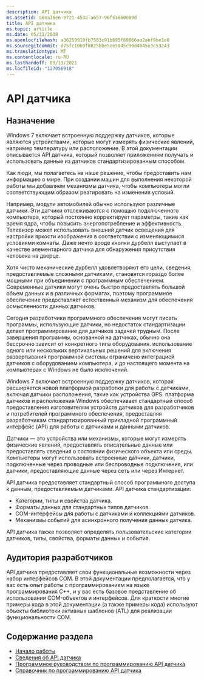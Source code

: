 ```yaml
---
description: API датчика
ms.assetid: a6ea76e6-9721-453a-a657-96f53660e09d
title: API датчика
ms.topic: article
ms.date: 05/31/2018
ms.openlocfilehash: a36259910fb7583c91b695f69066aa2abf9be1e0
ms.sourcegitcommit: d75fc10b9f0825bbe5ce5045c90d4045e3c53243
ms.translationtype: MT
ms.contentlocale: ru-RU
ms.lasthandoff: 09/13/2021
ms.locfileid: "127056918"
---
```

# <a name="sensor-api"></a>API датчика

## <a name="purpose"></a>Назначение

Windows 7 включает встроенную поддержку датчиков, которые являются устройствами, которые могут измерять физические явлений, например температуру или расположение. В этой документации описывается API датчика, который позволяет приложениям получать и использовать данные из датчиков стандартизированным способом.

Как люди, мы полагаетесь на наше решение, чтобы предоставить нам информацию о мире. При создании машин для выполнения некоторой работы мы добавляем механизмы датчика, чтобы компьютеры могли соответствующим образом реагировать на изменения условий.

Например, модули автомобилей обычно используют различные датчики. Эти датчики отслеживаются с помощью подключенного компьютера, который постоянно корректирует параметры, такие как время ядра, чтобы повысить энергопотребление и эффективность. Телевизор может использовать внешний датчик освещения для настройки яркости изображения в соответствии с изменяющимися условиями комнаты. Даже нечто вроде кнопки дурбелл выступает в качестве элементарного датчика для обнаружения присутствия человека на дверце.

Хотя чисто механические дурбелл удовлетворяют его цели, сведения, предоставляемые сложными датчиками, становятся гораздо более мощными при объединении с программным обеспечением. Современные датчики могут очень быстро предоставлять большой объем данных и в различных форматах, поэтому программное обеспечение предоставляет естественный механизм для обеспечения осмысленности данных датчиков.

Сегодня разработчики программного обеспечения могут писать программы, использующие датчики, но недостаток стандартизации делает программирование для датчиков задачей трудным. После завершения программы, основанной на датчиках, обычно она бессрочно зависит от конкретного типа оборудования. использование одного или нескольких вертикальных решений для включения развертывания программной системы ограничено интеграцией датчиков с оборудованием компьютера, и до настоящего момента на компьютерах с Windows не было исключений.

Windows 7 включает встроенную поддержку датчиков, которая расширяется новой платформой разработки для работы с датчиками, включая датчики расположения, такие как устройства GPS. платформа датчиков и расположения Windows обеспечивает стандартный способ предоставления изготовителям устройств датчиков для разработчиков и потребителей программного обеспечения, предоставляя разработчикам стандартизированный прикладной программный интерфейс (API) для работы с датчиками и данными датчиков.

Датчики — это устройства или механизмы, которые могут измерять физические явлений, предоставлять описательные данные или предоставлять сведения о состоянии физического объекта или среды. Компьютеры могут использовать встроенные датчики, датчики, подключенные через проводные или беспроводные подключения, или датчики, предоставляющие данные через сеть или через Интернет.

API датчика предоставляет стандартный способ программного доступа к данным, предоставляемым датчиками. API датчика стандартизации:

-   Категории, типы и свойства датчика.
-   Форматы данных для стандартных типов датчиков.
-   COM-интерфейсы для работы с датчиками и коллекциями датчиков.
-   Механизмы событий для асинхронного получения данных датчика.

API датчика также позволяет определять пользовательские категории датчиков, типы, свойства, форматы данных и события.

## <a name="developer-audience"></a>Аудитория разработчиков

API датчика предоставляет свои функциональные возможности через набор интерфейсов COM. В этой документации предполагается, что у вас есть опыт работы с программированием на языке программирования C++, и у вас есть базовое представление об использовании COM-объектов и интерфейсов. Для краткости многие примеры кода в этой документации (а также примеры кода) используют объекты библиотеки активных шаблонов (ATL) для реализации функциональности COM.

## <a name="in-this-section"></a>Содержание раздела

-   [Начало работы](getting-started.md)
-   [Сведения об API датчика](about-the-sensor-api.md)
-   [Программное руководством по программированию API датчика](sensor-api-programming-guide.md)
-   [Справочник по программированию API датчика](sensor-api-programming-reference.md)

 

 



